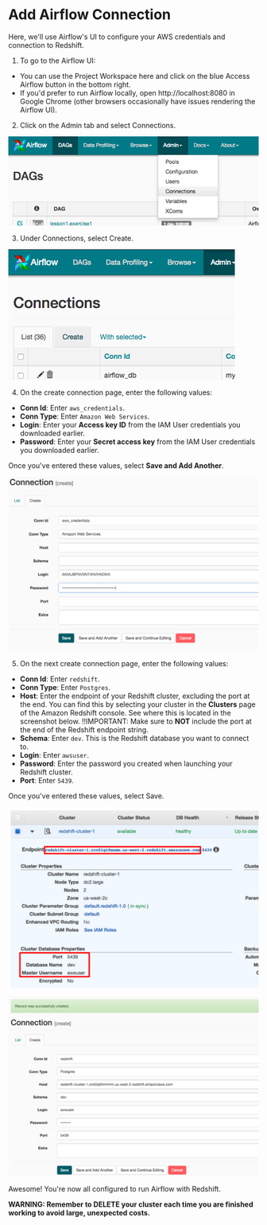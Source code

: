 # Add Airflow Connection

Here, we'll use Airflow's UI to configure your AWS credentials and connection to Redshift.

1. To go to the Airflow UI:
  - You can use the Project Workspace here and click on the blue Access Airflow button in the bottom right.
  - If you'd prefer to run Airflow locally, open http://localhost:8080 in Google Chrome (other browsers occasionally have issues rendering the Airflow UI).

2. Click on the Admin tab and select Connections.

  ![Admin Connections](./img/admin-connections.png)

3. Under Connections, select Create.

  ![Create Connections](./img/create-connection.png)

4. On the create connection page, enter the following values:

  - **Conn Id**: Enter `aws_credentials`.
  - **Conn Type**: Enter `Amazon Web Services`.
  - **Login**: Enter your **Access key ID** from the IAM User credentials you downloaded earlier.
  - **Password**: Enter your **Secret access key** from the IAM User credentials you downloaded earlier.
  
  Once you've entered these values, select **Save and Add Another**.

  ![Connection AWS Credentials](./img/connection-aws-credentials.png)

5. On the next create connection page, enter the following values:

  - **Conn Id**: Enter `redshift`.
  - **Conn Type**: Enter `Postgres`.
  - **Host**: Enter the endpoint of your Redshift cluster, excluding the port at the end. You can find this by selecting your cluster in the **Clusters** page of the Amazon Redshift console. See where this is located in the screenshot below. !!IMPORTANT: Make sure to **NOT** include the port at the end of the Redshift endpoint string.
  - **Schema**: Enter `dev`. This is the Redshift database you want to connect to.
  - **Login**: Enter `awsuser`.
  - **Password**: Enter the password you created when launching your Redshift cluster.
  - **Port**: Enter `5439`.
  
  Once you've entered these values, select Save.

  ![Cluster Details](./img/cluster-details.png)

  ![Connection Redshift](./img/connection-redshift.png)

  Awesome! You're now all configured to run Airflow with Redshift.

  **WARNING: Remember to DELETE your cluster each time you are finished working to avoid large, unexpected costs.**

